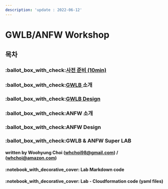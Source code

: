 ```yaml
---
description: 'update : 2022-06-12'
---
```


# GWLB/ANFW Workshop

## 목차&#x20;

### :ballot\_box\_with\_check:[사전 준비 (10min)](prepare.md)

### :ballot\_box\_with\_check:[GWLB ](broken-reference)소개

### :ballot\_box\_with\_check:[GWLB Design](broken-reference)

### :ballot\_box\_with\_check:ANFW 소개

### :ballot\_box\_with\_check:ANFW Design

### :ballot\_box\_with\_check:GWLB & ANFW Super LAB

#### written by Woohyung Choi (whchoi98@gmail.com) / (whchoi@amazon.com)

#### :notebook\_with\_decorative\_cover: Lab Markdown code

#### &#x20;:notebook\_with\_decorative\_cover: Lab - Cloudformation code (yaml files)





